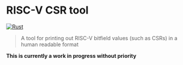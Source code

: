 # RISC-V CSR tool

[![Rust](https://github.com/defermelowie/riscv-csrtool/actions/workflows/rust.yml/badge.svg)](https://github.com/defermelowie/riscv-csrtool/actions/workflows/rust.yml)

> A tool for printing out RISC-V bitfield values (such as CSRs) in a human readable format

**This is currently a work in progress without priority**
